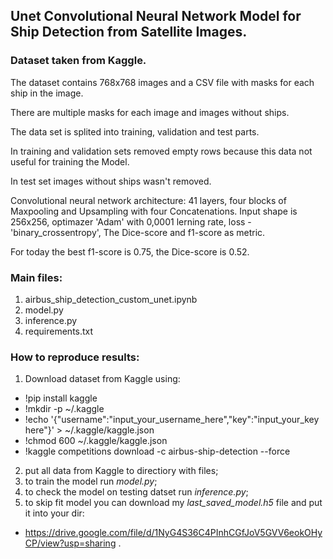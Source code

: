 ## Unet Convolutional Neural Network Model for Ship Detection from Satellite Images.
### Dataset taken from Kaggle.

The dataset contains 768x768 images and a CSV file with masks for each ship in the image.

There are multiple masks for each image and images without ships.

The data set is splited into training, validation and test parts.

In training and validation sets removed empty rows because this data not useful for training the Model.

In test set images without ships wasn't removed.

Convolutional neural network architecture: 41 layers, four blocks of Maxpooling and Upsampling with four Concatenations. Input shape is 256x256, optimazer 'Adam' with 0,0001 lerning rate, loss - 'binary_crossentropy', The Dice-score and f1-score as metric.

For today the best f1-score is 0.75, the Dice-score is 0.52.

### Main files:
1. airbus_ship_detection_custom_unet.ipynb 
2. model.py
3. inference.py
4. requirements.txt

### How to reproduce results:
1. Download dataset from Kaggle using:
  * !pip install kaggle
  * !mkdir -p ~/.kaggle
  * !echo '{"username":"input_your_username_here","key":"input_your_key here"}' > ~/.kaggle/kaggle.json
  * !chmod 600 ~/.kaggle/kaggle.json
  * !kaggle competitions download -c airbus-ship-detection --force
2. put all data from Kaggle to directiory with files;
3. to train the model run _model.py_;
4. to check the model on testing datset run _inference.py_;
5. to skip fit model you can download my _last_saved_model.h5_ file and put it into your dir:
  * https://drive.google.com/file/d/1NyG4S36C4PInhCGfJoV5GVV6eokOHyCP/view?usp=sharing .

